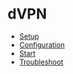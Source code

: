 # dVPN

* [Setup](https://github.com/sentinel-official/docs/tree/master/guides/nodes/dVPN/SETUP.md "Setup")
* [Configuration](https://github.com/sentinel-official/docs/tree/master/guides/nodes/dVPN/CONFIGURATION.md "Configuration")
* [Start](https://github.com/sentinel-official/docs/tree/master/guides/nodes/dVPN/START.md "Start")
* [Troubleshoot](https://github.com/sentinel-official/docs/tree/master/guides/nodes/dVPN/TROUBLESHOOT.md "Troubleshoot")
